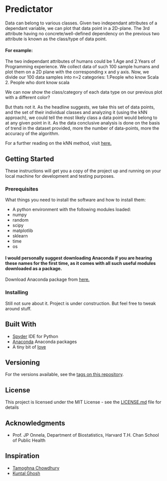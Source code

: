 # Predictator

Data can belong to various classes. Given two independant attributes of a dependant variable, we can plot that data point in a 2D-plane. The 3rd attribute having no concrete/well-defined dependency on the previous two attribute is known as the class/type of data point.
#### For example:
The two independant attributes of humans could be 1.Age and 2.Years of Programming experience.
We collect data of such 100 sample humans and plot them on a 2D plane with the corresponding x and y axis.
Now, we divide our 100 data samples into n=2 categories: 1.People who know Scala  2. People who dont know scala

We can now show the class/category of each data type on our previous plot with a different color?

But thats not it. As the headline suggests, we take this set of data points, and the set of their individual classes and analyzing it (using the kNN approach), we could tell the most likely class a data point would belong to at any given point in it.
As the data conclusive analysis is done on the basis of trend in the dataset provided, more the number of data-points, more the accuracy of the algorithm.

For a further reading on the kNN method, visit [here.](https://en.wikipedia.org/wiki/K-nearest_neighbors_algorithm)

## Getting Started

These instructions will get you a copy of the project up and running on your local machine for development and testing purposes. 

### Prerequisites

What things you need to install the software and how to install them:

* A python environment with the following modules loaded:
* numpy
* random
* scipy
* matplotlib
* sklearn
* time
* os

#### I would personally suggest downloading Anaconda if you are hearing these names for the first time, as it comes with all such useful modules downloaded as a package.
Download Anaconda package from [here.](https://www.continuum.io/downloads)

### Installing

Still not sure about it. Project is under construction.
But feel free to tweak around stuff.

## Built With

* [Spyder](https://github.com/spyder-ide) IDE for Python
* [Anaconda](https://docs.continuum.io/anaconda/) Anaconda packages
* A tiny bit of [love](https://www.google.co.in/search?q=love&oq=love&aqs=chrome..69i57j0l5.1607j0j4&sourceid=chrome&ie=UTF-8#q=what+is+love?) 

## Versioning

For the versions available, see the [tags on this repository](https://github.com/sayan2207/Class-Predictor/tags). 

## License

This project is licensed under the MIT License - see the [LICENSE.md](LICENSE.md) file for details

## Acknowledgments

* Prof. JP Onnela, Department of Biostatistics, Harvard T.H. Chan School of Public Health

## Inspiration

* [Tamoghna Chowdhury](https://github.com/tamchow)
* [Kuntal Ghosh](https://github.com/kuntaltattu)

